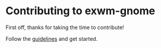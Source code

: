 # Contributing to exwm-gnome

First off, thanks for taking the time to contribute!

Follow the [guidelines](https://github.com/csxr/exwm-gnome/wiki/Contributing) and get started.
